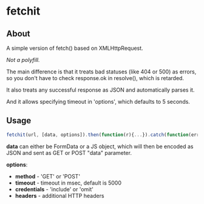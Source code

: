 
# fetchit

## About

A simple version of fetch() based on XMLHttpRequest.

_Not a polyfill._

The main difference is that it treats bad statuses (like 404 or 500) as errors, so you don't have to check response.ok in resolve(), which is retarded.

It also treats any successful response as JSON and automatically parses it.

And it allows specifying timeout in 'options', which defaults to 5 seconds.

## Usage

```js
fetchit(url, [data, options]).then(function(r){...}).catch(function(error){...});
```

**data** can either be FormData or a JS object, which will then be encoded as JSON and sent as GET or POST "data" parameter.

**options**:

* **method** - 'GET' or 'POST'
* **timeout** - timeout in msec, default is 5000
* **credentials** - 'include' or 'omit'
* **headers** - additional HTTP headers
